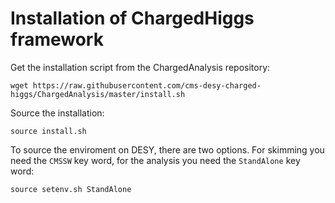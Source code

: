 # Installation of ChargedHiggs framework 

Get the installation script from the ChargedAnalysis repository:

`wget https://raw.githubusercontent.com/cms-desy-charged-higgs/ChargedAnalysis/master/install.sh`

Source the installation:

`source install.sh`

To source the enviroment on DESY, there are two options. For skimming you need the `CMSSW` key word, for the analysis you need the `StandAlone` key word:

`source setenv.sh StandAlone`
